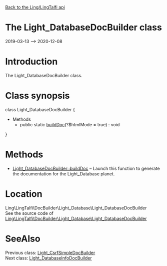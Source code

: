 [Back to the Ling/LingTalfi api](https://github.com/lingtalfi/LingTalfi/blob/master/doc/api/Ling/LingTalfi.md)



The Light_DatabaseDocBuilder class
================
2019-03-13 --> 2020-12-08






Introduction
============

The Light_DatabaseDocBuilder class.



Class synopsis
==============


class <span class="pl-k">Light_DatabaseDocBuilder</span>  {

- Methods
    - public static [buildDoc](https://github.com/lingtalfi/LingTalfi/blob/master/doc/api/Ling/LingTalfi/DocBuilder/Light_Database/Light_DatabaseDocBuilder/buildDoc.md)(?$htmlMode = true) : void

}






Methods
==============

- [Light_DatabaseDocBuilder::buildDoc](https://github.com/lingtalfi/LingTalfi/blob/master/doc/api/Ling/LingTalfi/DocBuilder/Light_Database/Light_DatabaseDocBuilder/buildDoc.md) &ndash; Launch this function to generate the documentation for the Light_Database planet.





Location
=============
Ling\LingTalfi\DocBuilder\Light_Database\Light_DatabaseDocBuilder<br>
See the source code of [Ling\LingTalfi\DocBuilder\Light_Database\Light_DatabaseDocBuilder](https://github.com/lingtalfi/LingTalfi/blob/master/DocBuilder/Light_Database/Light_DatabaseDocBuilder.php)



SeeAlso
==============
Previous class: [Light_CsrfSimpleDocBuilder](https://github.com/lingtalfi/LingTalfi/blob/master/doc/api/Ling/LingTalfi/DocBuilder/Light_CsrfSimple/Light_CsrfSimpleDocBuilder.md)<br>Next class: [Light_DatabaseInfoDocBuilder](https://github.com/lingtalfi/LingTalfi/blob/master/doc/api/Ling/LingTalfi/DocBuilder/Light_DatabaseInfo/Light_DatabaseInfoDocBuilder.md)<br>
